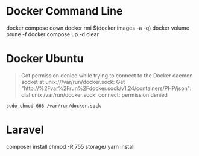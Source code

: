 # Docker Command Line
docker compose down
docker rmi $(docker images -a -q)
docker volume prune -f
docker compose up -d
clear

# Docker Ubuntu
> Got permission denied while trying to connect to the Docker daemon socket at unix:///var/run/docker.sock: Get "http://%2Fvar%2Frun%2Fdocker.sock/v1.24/containers/PHP/json": dial unix /var/run/docker.sock: connect: permission denied

`sudo chmod 666 /var/run/docker.sock`

# Laravel
composer install
chmod -R 755 storage/
yarn install

